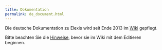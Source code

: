 ```yaml
---
title: Dokumentation
permalink: de_document.html
---
```


Die deutsche Dokumentation zu Elexis wird seit Ende 2013 im
[Wiki](http://wiki.elexis.info/) gepflegt.

Bitte beachten Sie die [Hinweise](http://wiki.elexis.info/hinweise),
bevor sie im Wiki mit dem Editieren beginnen.

